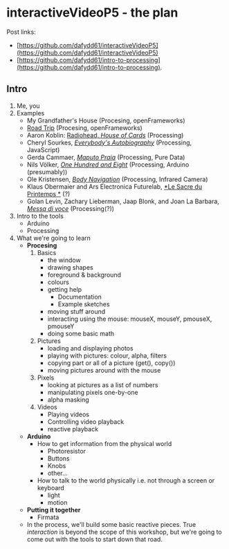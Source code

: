# interactiveVideoP5 - the plan

Post links:

- [https://github.com/dafydd61/interactiveVideoP5](https://github.com/dafydd61/interactiveVideoP5)
- [https://github.com/dafydd61/intro-to-processing](https://github.com/dafydd61/intro-to-processing).

## Intro

1. Me, you
1. Examples
	- My Grandfather's House (Procesing, openFrameworks)
	- [Road Trip](https://vimeo.com/193215771) (Procesing, openFrameworks)
	- Aaron Koblin: [Radiohead, *House of Cards*](https://github.com/dataarts/radiohead) (Processing)
	- Cheryl Sourkes, [*Everybody's Autobiography*](http://cherylsourkes.com/everybodys-autobiography/) (Processing, JavaScript)
	- Gerda Cammaer, [*Maputo Praia*](https://vimeo.com/76016374) (Processing, Pure Data)
	- Nils Völker, [*One Hundred and Eight*](http://nilsvoelker.com/content/onehundredandeight/index.html) (Processing, Arduino (presumably))
	- Ole Kristensen, [*Body Navigation*](https://vimeo.com/1362832) (Processing, Infrared Camera)
	- Klaus Obermaier and Ars Electronica Futurelab, [*Le Sacre du Printemps *](http://www.exile.at/sacre/) (?)
	- Golan Levin, Zachary Lieberman, Jaap Blonk, and Joan La Barbara, [*Messa di voce*](http://www.youtube.com/watch?v=GfoqiyB1ndE) (Processing(?))
1. Intro to the tools
	- Arduino
	- Processing
1. What we're going to learn
	- **Procesing**
		1. Basics
			- the window
			- drawing shapes
			- foreground & background
			- colours
			- getting help
				- Documentation
				- Example sketches
			- moving stuff around
			- interacting using the mouse: mouseX, mouseY, pmouseX, pmouseY
			- doing some basic math
		1. Pictures
			- loading and displaying photos
			- playing with pictures: colour, alpha, filters
			- copying part or all of a picture (get(), copy())
			- moving pictures around with the mouse
		1. Pixels
			- looking at pictures as a list of numbers
			- manipulating pixels one-by-one
			- alpha masking
		2. Videos
			- Playing videos
			- Controlling video playback
			- reactive playback
	- **Arduino**
		- How to get information from the physical world
			- Photoresistor
			- Buttons
			- Knobs
			- other...
		- How to talk to the world physically i.e. not through a screen or keyboard
			- light
			- motion
	- **Putting it together**
		- Firmata
	- In the process, we'll build some basic reactive pieces. True *interaction* is beyond the scope of this workshop, but we're going to come out with the tools to start down that road.